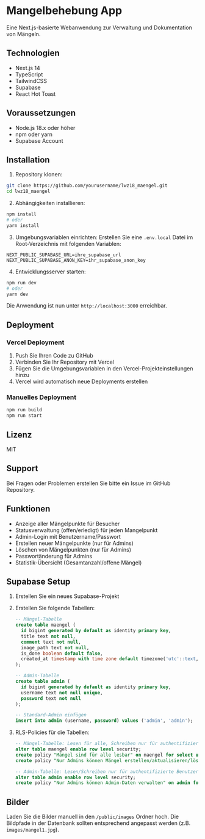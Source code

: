 # Mangelbehebung App

Eine Next.js-basierte Webanwendung zur Verwaltung und Dokumentation von Mängeln.

## Technologien

- Next.js 14
- TypeScript
- TailwindCSS
- Supabase
- React Hot Toast

## Voraussetzungen

- Node.js 18.x oder höher
- npm oder yarn
- Supabase Account

## Installation

1. Repository klonen:
```bash
git clone https://github.com/yourusername/lwz18_maengel.git
cd lwz18_maengel
```

2. Abhängigkeiten installieren:
```bash
npm install
# oder
yarn install
```

3. Umgebungsvariablen einrichten:
Erstellen Sie eine `.env.local` Datei im Root-Verzeichnis mit folgenden Variablen:
```env
NEXT_PUBLIC_SUPABASE_URL=ihre_supabase_url
NEXT_PUBLIC_SUPABASE_ANON_KEY=ihr_supabase_anon_key
```

4. Entwicklungsserver starten:
```bash
npm run dev
# oder
yarn dev
```

Die Anwendung ist nun unter `http://localhost:3000` erreichbar.

## Deployment

### Vercel Deployment

1. Push Sie Ihren Code zu GitHub
2. Verbinden Sie Ihr Repository mit Vercel
3. Fügen Sie die Umgebungsvariablen in den Vercel-Projekteinstellungen hinzu
4. Vercel wird automatisch neue Deployments erstellen

### Manuelles Deployment

```bash
npm run build
npm run start
```

## Lizenz

MIT

## Support

Bei Fragen oder Problemen erstellen Sie bitte ein Issue im GitHub Repository.

## Funktionen

- Anzeige aller Mängelpunkte für Besucher
- Statusverwaltung (offen/erledigt) für jeden Mangelpunkt
- Admin-Login mit Benutzername/Passwort
- Erstellen neuer Mängelpunkte (nur für Admins)
- Löschen von Mängelpunkten (nur für Admins)
- Passwortänderung für Admins
- Statistik-Übersicht (Gesamtanzahl/offene Mängel)

## Supabase Setup

1. Erstellen Sie ein neues Supabase-Projekt
2. Erstellen Sie folgende Tabellen:

   ```sql
   -- Mängel-Tabelle
   create table maengel (
     id bigint generated by default as identity primary key,
     title text not null,
     comment text not null,
     image_path text not null,
     is_done boolean default false,
     created_at timestamp with time zone default timezone('utc'::text, now()) not null
   );

   -- Admin-Tabelle
   create table admin (
     id bigint generated by default as identity primary key,
     username text not null unique,
     password text not null
   );

   -- Standard-Admin einfügen
   insert into admin (username, password) values ('admin', 'admin');
   ```

3. RLS-Policies für die Tabellen:

   ```sql
   -- Mängel-Tabelle: Lesen für alle, Schreiben nur für authentifizierte Benutzer
   alter table maengel enable row level security;
   create policy "Mängel sind für alle lesbar" on maengel for select using (true);
   create policy "Nur Admins können Mängel erstellen/aktualisieren/löschen" on maengel for all using (auth.role() = 'authenticated');

   -- Admin-Tabelle: Lesen/Schreiben nur für authentifizierte Benutzer
   alter table admin enable row level security;
   create policy "Nur Admins können Admin-Daten verwalten" on admin for all using (auth.role() = 'authenticated');
   ```

## Bilder

Laden Sie die Bilder manuell in den `/public/images` Ordner hoch. Die Bildpfade in der Datenbank sollten entsprechend angepasst werden (z.B. `images/mangel1.jpg`). 